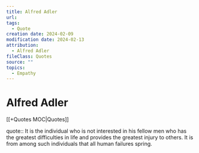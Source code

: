 ```yaml
---
title: Alfred Adler
url: 
tags:
  - Quote
creation date: 2024-02-09
modification date: 2024-02-13
attribution:
  - Alfred Adler
fileClass: Quotes
source: ""
topics:
  - Empathy
---
```


# Alfred Adler

[[+Quotes MOC|Quotes]]

quote:: It is the individual who is not interested in his fellow men who has the greatest difficulties in life and provides the greatest injury to others. It is from among such individuals that all human failures spring.
